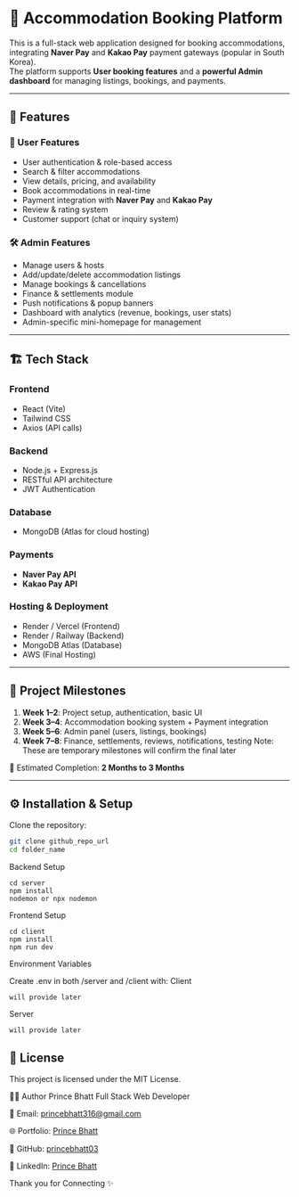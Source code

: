 # 🏨 Accommodation Booking Platform

This is a full-stack web application designed for booking accommodations, integrating **Naver Pay** and **Kakao Pay** payment gateways (popular in South Korea).  
The platform supports **User booking features** and a **powerful Admin dashboard** for managing listings, bookings, and payments.

---

## 🚀 Features

### 👤 User Features
- User authentication & role-based access  
- Search & filter accommodations  
- View details, pricing, and availability  
- Book accommodations in real-time  
- Payment integration with **Naver Pay** and **Kakao Pay**  
- Review & rating system  
- Customer support (chat or inquiry system)  

### 🛠️ Admin Features
- Manage users & hosts  
- Add/update/delete accommodation listings  
- Manage bookings & cancellations  
- Finance & settlements module  
- Push notifications & popup banners  
- Dashboard with analytics (revenue, bookings, user stats)  
- Admin-specific mini-homepage for management  

---

## 🏗️ Tech Stack

### Frontend
- React (Vite) 
- Tailwind CSS
- Axios (API calls)

### Backend
- Node.js + Express.js
- RESTful API architecture
- JWT Authentication

### Database
- MongoDB (Atlas for cloud hosting)

### Payments
- **Naver Pay API**
- **Kakao Pay API**

### Hosting & Deployment
- Render / Vercel (Frontend)
- Render / Railway (Backend)
- MongoDB Atlas (Database)
- AWS (Final Hosting)

---

## 📅 Project Milestones

1. **Week 1–2**: Project setup, authentication, basic UI  
2. **Week 3–4**: Accommodation booking system + Payment integration  
3. **Week 5–6**: Admin panel (users, listings, bookings)  
4. **Week 7–8**: Finance, settlements, reviews, notifications, testing
Note: These are temporary milestones will confirm the final later

📌 Estimated Completion: **2 Months to 3 Months**

---

## ⚙️ Installation & Setup

Clone the repository:

```bash
git clone github_repo_url
cd folder_name
```
Backend Setup
```
cd server
npm install
nodemon or npx nodemon
```
Frontend Setup
```
cd client
npm install
npm run dev
```
Environment Variables

Create .env in both /server and /client with:
Client
```env
will provide later
```
Server
```env
will provide later
```
## 📌 License

This project is licensed under the MIT License. 

👨‍💻 Author
Prince Bhatt
Full Stack Web Developer

📧 Email: princebhatt316@gmail.com

🌐 Portfolio: [Prince Bhatt](https://princebhatt03.github.io/Portfolio)

💼 GitHub: [princebhatt03](https://github.com/princebhatt03)

💬 LinkedIn: [Prince Bhatt](https://www.linkedin.com/in/prince-bhatt-0958a725a/)

Thank you for Connecting ✨
